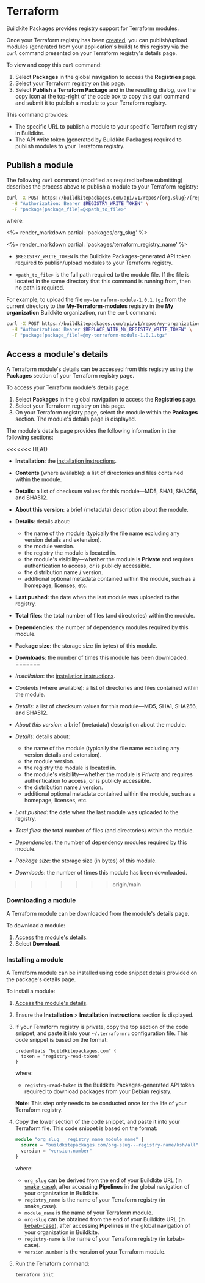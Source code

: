 # Terraform

Buildkite Packages provides registry support for Terraform modules.

Once your Terraform registry has been [created](/docs/packages/manage-registries#create-a-registry), you can publish/upload modules (generated from your application's build) to this registry via the `curl` command presented on your Terraform registry's details page.

To view and copy this `curl` command:

1. Select **Packages** in the global navigation to access the **Registries** page.
1. Select your Terraform registry on this page.
1. Select **Publish a Terraform Package** and in the resulting dialog, use the copy icon at the top-right of the code box to copy this curl command and submit it to publish a module to your Terraform registry.

This command provides:

- The specific URL to publish a module to your specific Terraform registry in Buildkite.
- The API write token (generated by Buildkite Packages) required to publish modules to your Terraform registry.

## Publish a module

The following `curl` command (modified as required before submitting) describes the process above to publish a module to your Terraform registry:

```bash
curl -X POST https://buildkitepackages.com/api/v1/repos/{org.slug}/{registry.name}/packages.json \
  -H "Authorization: Bearer $REGISTRY_WRITE_TOKEN" \
  -F "package[package_file]=@<path_to_file>"
```

where:

<%= render_markdown partial: 'packages/org_slug' %>

<%= render_markdown partial: 'packages/terraform_registry_name' %>

- `$REGISTRY_WRITE_TOKEN` is the Buildkite Packages-generated API token required to publish/upload modules to your Terraform registry.

- `<path_to_file>` is the full path required to the module file. If the file is located in the same directory that this command is running from, then no path is required.

For example, to upload the file `my-terraform-module-1.0.1.tgz` from the current directory to the **My-Terraform-modules** registry in the **My organization** Buildkite organization, run the `curl` command:

```bash
curl -X POST https://buildkitepackages.com/api/v1/repos/my-organization/my-terraform-modules/packages.json \
  -H "Authorization: Bearer $REPLACE_WITH_MY_REGISTRY_WRITE_TOKEN" \
  -F "package[package_file]=@my-terraform-module-1.0.1.tgz"
```

## Access a module's details

A Terraform module's details can be accessed from this registry using the **Packages** section of your Terraform registry page.

To access your Terraform module's details page:

1. Select **Packages** in the global navigation to access the **Registries** page.
1. Select your Terraform registry on this page.
1. On your Terraform registry page, select the module within the **Packages** section. The module's details page is displayed.

The module's details page provides the following information in the following sections:

<<<<<<< HEAD
- **Installation**: the [installation instructions](#access-a-modules-details-installing-a-module).
- **Contents** (where available): a list of directories and files contained within the module.
- **Details**: a list of checksum values for this module—MD5, SHA1, SHA256, and SHA512.
- **About this version**: a brief (metadata) description about the module.
- **Details**: details about:

    * the name of the module (typically the file name excluding any version details and extension).
    * the module version.
    * the registry the module is located in.
    * the module's visibility—whether the module is **Private** and requires authentication to access, or is publicly accessible.
    * the distribution name / version.
    * additional optional metadata contained within the module, such as a homepage, licenses, etc.

- **Last pushed**: the date when the last module was uploaded to the registry.
- **Total files**: the total number of files (and directories) within the module.
- **Dependencies**: the number of dependency modules required by this module.
- **Package size**: the storage size (in bytes) of this module.
- **Downloads**: the number of times this module has been downloaded.
=======
- _Installation_: the [installation instructions](#access-a-modules-details-installing-a-module).
- _Contents_ (where available): a list of directories and files contained within the module.
- _Details_: a list of checksum values for this module—MD5, SHA1, SHA256, and SHA512.
- _About this version_: a brief (metadata) description about the module.
- _Details_: details about:

    * the name of the module (typically the file name excluding any version details and extension).
    * the module version.
    * the registry the module is located in.
    * the module's visibility—whether the module is _Private_ and requires authentication to access, or is publicly accessible.
    * the distribution name / version.
    * additional optional metadata contained within the module, such as a homepage, licenses, etc.

- _Last pushed_: the date when the last module was uploaded to the registry.
- _Total files_: the total number of files (and directories) within the module.
- _Dependencies_: the number of dependency modules required by this module.
- _Package size_: the storage size (in bytes) of this module.
- _Downloads_: the number of times this module has been downloaded.
>>>>>>> origin/main

### Downloading a module

A Terraform module can be downloaded from the module's details page.

To download a module:

1. [Access the module's details](#access-a-modules-details).
1. Select **Download**.

### Installing a module

A Terraform module can be installed using code snippet details provided on the package's details page.

To install a module:

1. [Access the module's details](#access-a-modules-details).
1. Ensure the **Installation** > **Installation instructions** section is displayed.
1. If your Terraform registry is private, copy the top section of the code snippet, and paste it into your `~/.terraformrc` configuration file. This code snippet is based on the format:

    ```config
    credentials "buildkitepackages.com" {
      token = "registry-read-token"
    }
    ```

    where:
    * `registry-read-token` is the Buildkite Packages-generated API token required to download packages from your Debian registry.

    **Note:** This step only needs to be conducted once for the life of your Terraform registry.

1. Copy the lower section of the code snippet, and paste it into your Terraform file. This code snippet is based on the format:

    ```terraform
    module "org_slug___registry_name_module_name" {
      source = "buildkitepackages.com/org-slug---registry-name/ksh/all"
      version = "version.number"
    }
    ```

    where:
    * `org_slug` can be derived from the end of your Buildkite URL (in [snake_case](https://en.wikipedia.org/wiki/Letter_case#Snake_case)), after accessing **Pipelines** in the global navigation of your organization in Buildkite.
    * `registry_name` is the name of your Terraform registry (in snake_case).
    * `module_name` is the name of your Terraform module.
    * `org-slug` can be obtained from the end of your Buildkite URL (in [kebab-case](https://en.wikipedia.org/wiki/Letter_case#Kebab_case)), after accessing **Pipelines** in the global navigation of your organization in Buildkite.
    * `registry-name` is the name of your Terraform registry (in kebab-case).
    * `version.number` is the version of your Terraform module.

1. Run the Terraform command:

    ```bash
    terraform init
    ```
